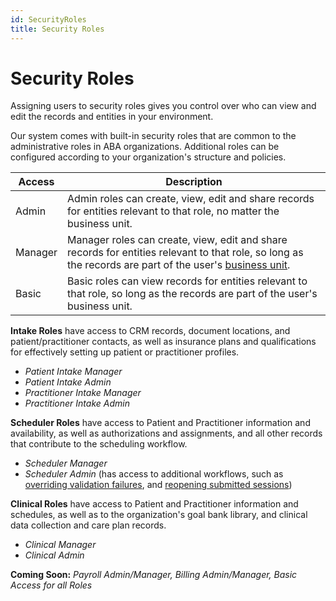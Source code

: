 ```yaml
---
id: SecurityRoles
title: Security Roles
---
```


# Security Roles

Assigning users to security roles gives you control over who can view and edit the records and entities in your environment.

Our system comes with built-in security roles that are common to the administrative roles in ABA organizations. Additional roles can be configured according to your organization's structure and policies.

| Access           | Description                                                                                                                                                                                                                                                                                                                                                                              |
| ----------------- | ---------------------------------------------------------------------------------------------------------------------------------------------------------------------------------------------------------------------------------------------------------------------------------------------------------------------------------------------------------------------------------------- |
| Admin            | Admin roles can create, view, edit and share records for entities relevant to that role, no matter the business unit.                                                                                                                                                   |
| Manager          | Manager roles can create, view, edit and share records for entities relevant to that role, so long as the records are part of the user's [business unit](../AdminSetup/BusinessUnit.md). |
| Basic             | Basic roles can view records for entities relevant to that role, so long as the records are part of the user's business unit.                                                                                             
**Intake Roles** have access to CRM records, document locations, and patient/practitioner contacts, as well as insurance plans and qualifications for effectively setting up patient or practitioner profiles.
- *Patient Intake Manager*
- *Patient Intake Admin*
- *Practitioner Intake Manager*
- *Practitioner Intake Admin*

**Scheduler Roles** have access to Patient and Practitioner information and availability, as well as authorizations and assignments, and all other records that contribute to the scheduling workflow.
- *Scheduler Manager*
- *Scheduler Admin* (has access to additional workflows, such as [overriding validation failures](../Scheduling/EncounterValdations.md/#override-validation-failures), and [reopening submitted sessions](../Scheduling/UnsubmitEncounters.md))

**Clinical Roles** have access to Patient and Practitioner information and schedules, as well as to the organization's goal bank library, and clinical data collection and care plan records.
- *Clinical Manager*
- *Clinical Admin*



**Coming Soon:** *Payroll Admin/Manager, Billing Admin/Manager, Basic Access for all Roles*
